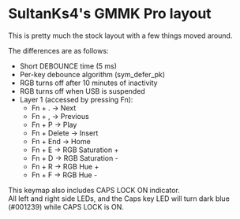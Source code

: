 # SultanKs4's GMMK Pro layout

This is pretty much the stock layout with a few things moved around.

The differences are as follows:

- Short DEBOUNCE time (5 ms)
- Per-key debounce algorithm (sym_defer_pk)
- RGB turns off after 10 minutes of inactivity
- RGB turns off when USB is suspended
- Layer 1 (accessed by pressing Fn):
  - Fn + . -> Next
  - Fn + , -> Previous
  - Fn + P -> Play
  - Fn + Delete -> Insert
  - Fn + End -> Home
  - Fn + E -> RGB Saturation +
  - Fn + D -> RGB Saturation -
  - Fn + R -> RGB Hue +
  - Fn + F -> RGB Hue -

This keymap also includes CAPS LOCK ON indicator.\
All left and right side LEDs, and the Caps key LED will turn dark blue (#001239) while CAPS LOCK is ON.
